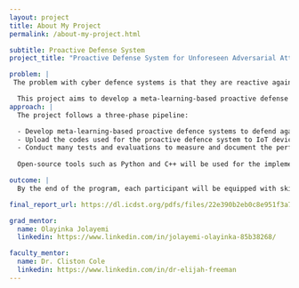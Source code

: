 ```yaml
---
layout: project
title: About My Project
permalink: /about-my-project.html

subtitle: Proactive Defense System
project_title: "Proactive Defense System for Unforeseen Adversarial Attacks"

problem: |
 The problem with cyber defence systems is that they are reactive against known attacks, which can be an issue when dealing with constantly evolving threats.

  This project aims to develop a meta-learning-based proactive defense system to counter unforeseen attacks and threats.
approach: |
  The project follows a three-phase pipeline:

  - Develop meta-learning-based proactive defence systems to defend against unforeseen threats and attacks
  - Upload the codes used for the proactive defence system to IoT devices
  - Conduct many tests and evaluations to measure and document the performance against unforeseen attacks in real time
  
  Open-source tools such as Python and C++ will be used for the implementation of meta-testing

outcome: |
  By the end of the program, each participant will be equipped with skills in communication, networking, cybersecurity, and machine learning tailored to cybersecurity detection on IoT devices. In addition to all of that, participants will have large improvements when it comes to basic software programming skills. 

final_report_url: https://dl.icdst.org/pdfs/files/22e390b2eb0c8e951f3a742fda5b2d1d.pdf

grad_mentor:
  name: Olayinka Jolayemi
  linkedin: https://www.linkedin.com/in/jolayemi-olayinka-85b38268/

faculty_mentor:
  name: Dr. Cliston Cole
  linkedin: https://www.linkedin.com/in/dr-elijah-freeman
---
```

